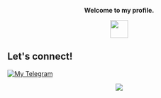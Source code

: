 <p align="center"><strong>Welcome to my profile.</strong></p>
<p align="center"><img width="40" src="https://github.githubassets.com/images/mona-whisper.gif"></p>

## Let's connect!
<p align="center">

  [![My Telegram](https://badges.aleen42.com/src/telegram.svg)](https://t.me/makorikara)
</p>
<p align="center">
  <img src="https://c.tenor.com/owx4Hlt5V8kAAAAC/loli-cute.gif" />
